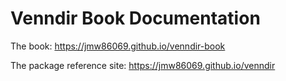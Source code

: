 # Venndir Book Documentation

The book: https://jmw86069.github.io/venndir-book

The package reference site: https://jmw86069.github.io/venndir

